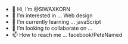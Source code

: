 - 👋 Hi, I’m @SIWAXKORN
- 👀 I’m interested in ... Web design
- 🌱 I’m currently learning ... javaScript 
- 💞️ I’m looking to collaborate on ...
- 📫 How to reach me ... facebook/PeteNamed

<!---
SIWAXKORN/SIWAXKORN is a ✨ special ✨ repository because its `README.md` (this file) appears on your GitHub profile.
You can click the Preview link to take a look at your changes.
--->
